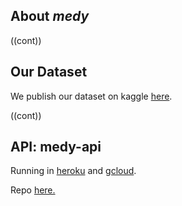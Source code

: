 ## About *medy*

((cont))

## Our Dataset 

We publish our dataset on kaggle [here](https://www.kaggle.com/cahyaasrini/openfda-human-otc-drug-labels). 

((cont))

## API: medy-api 

Running in [heroku](https://medy-api.herokuapp.com/) and [gcloud](https://medy-315402.et.r.appspot.com). 

Repo [here.](https://github.com/cahyaasrini/medy-api)
